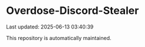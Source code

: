 # Overdose-Discord-Stealer

Last updated: 2025-06-13 03:40:39

This repository is automatically maintained.
